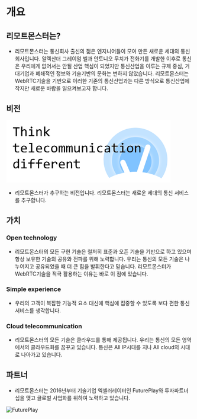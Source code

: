 # 개요
## 리모트몬스터는?
- 리모트몬스터는 통신회사 출신의 젊은 엔지니어들이 모여 만든 새로운 세대의 통신회사입니다. 알렉산더 그레이엄 벨과 안토니오 무치가 전화기를 개발한 이후로 통신은 우리에게 없어서는 안될 산업 핵심이 되었지만 통신산업을 이루는 규제 중심, 거대기업과 폐쇄적인 정보와 기술기반의 문화는 변하지 않았습니다. 리모트몬스터는 WebRTC기술을 기반으로 이러한 기존의 통신산업과는 다른 방식으로 통신산업에 작지만 새로운 바람을 일으켜보고자 합니다.

## 비전
![Remotemonster vision](images/remotemonster_vision.png)
- 리모트몬스터가 추구하는 비전입니다. 리모트몬스터는 새로운 세대의 통신 서비스를 추구합니다.

## 가치
### Open technology
- 리모트몬스터의 모든 구현 기술은 철저히 표준과 오픈 기술을 기반으로 하고 있으며 항상 보유한 기술의 공유와 전파를 위해 노력합니다. 우리는 통신의 모든 기술은 나누어지고 공유되었을 때 더 큰 힘을 발휘한다고 믿습니다. 리모트몬스터가 WebRTC기술을 적극 활용하는 이유는 바로 이 점에 있습니다.

### Simple experience
- 우리의 고객이 복잡한 기능적 요소 대신에 핵심에 집중할 수 있도록 보다 편한 통신 서비스를 생각합니다.

### Cloud telecommunication
- 리모트몬스터의 모든 기술은 클라우드를 통해 제공됩니다. 우리는 통신의 모든 영역에서의 클라우드화를 꿈꾸고 있습니다. 통신은 All IP시대를 지나 All cloud의 시대로 나아가고 있습니다.

## 파트너
- 리모트몬스터는 2016년부터 기술기업 엑셀러레이터인 FuturePlay와 투자파트너십을 맺고 글로벌 사업화를 위하여 노력하고 있습니다.

![FuturePlay](https://zeronova.files.wordpress.com/2014/06/logo_hor_black.jpg?w=768&h=171)
